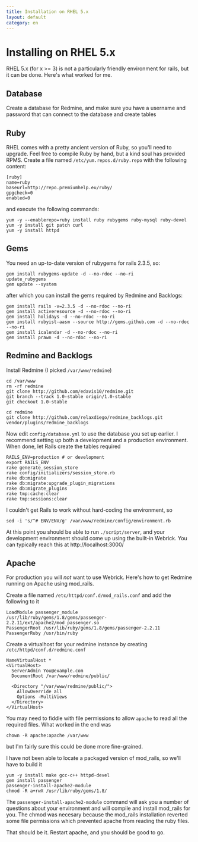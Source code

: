```yaml
---
title: Installation on RHEL 5.x
layout: default
category: en
---
```


# Installing on RHEL 5.x

RHEL 5.x (for x >= 3) is not a particularly friendly environment for
rails, but it can be done. Here's what worked for me.

## Database

Create a database for Redmine, and make sure you have a username and
password that can connect to the database and create tables

## Ruby

RHEL comes with a pretty ancient version of Ruby, so you'll need to
upgrade. Feel free to compile Ruby by hand, but a kind soul has
provided RPMS. Create a file named `/etc/yum.repos.d/ruby.repo` with
the following content:

    [ruby]
    name=ruby
    baseurl=http://repo.premiumhelp.eu/ruby/
    gpgcheck=0
    enabled=0

and execute the following commands:

    yum -y --enablerepo=ruby install ruby rubygems ruby-mysql ruby-devel
    yum -y install git patch curl
    yum -y install httpd

## Gems

You need an up-to-date version of rubygems for rails 2.3.5, so:

    gem install rubygems-update -d --no-rdoc --no-ri
    update_rubygems
    gem update --system

after which you can install the gems required by Redmine and Backlogs:

    gem install rails -v=2.3.5 -d --no-rdoc --no-ri
    gem install activeresource -d --no-rdoc --no-ri
    gem install holidays -d --no-rdoc --no-ri
    gem install rubyist-aasm --source http://gems.github.com -d --no-rdoc --no-ri
    gem install icalendar -d --no-rdoc --no-ri
    gem install prawn -d --no-rdoc --no-ri

## Redmine and Backlogs

Install Redmine (I picked `/var/www/redmine`)

    cd /var/www
    rm -rf redmine
    git clone http://github.com/edavis10/redmine.git
    git branch --track 1.0-stable origin/1.0-stable
    git checkout 1.0-stable
    
    cd redmine
    git clone http://github.com/relaxdiego/redmine_backlogs.git vendor/plugins/redmine_backlogs

Now edit `config/database.yml` to use the database you set up earlier.
I recommend setting up both a development and a production
environment. When done, let Rails create the tables required

    RAILS_ENV=production # or development
    export RAILS_ENV
    rake generate_session_store
    rake config/initializers/session_store.rb
    rake db:migrate
    rake db:migrate:upgrade_plugin_migrations
    rake db:migrate_plugins
    rake tmp:cache:clear
    rake tmp:sessions:clear

I couldn't get Rails to work without hard-coding the environment, so

    sed -i 's/^# ENV/ENV/g' /var/www/redmine/config/environment.rb

At this point you should be able to run `./script/server`, and your
development environment should come up using the built-in Webrick. You can typically reach this
at http://localhost:3000/

## Apache

For production you will _not_ want to use Webrick. Here's how to get
Redmine running on Apache using mod_rails.

Create a file named `/etc/httpd/conf.d/mod_rails.conf` and add the
following to it

    LoadModule passenger_module
    /usr/lib/ruby/gems/1.8/gems/passenger-2.2.11/ext/apache2/mod_passenger.so
    PassengerRoot /usr/lib/ruby/gems/1.8/gems/passenger-2.2.11
    PassengerRuby /usr/bin/ruby

Create a virtualhost for your redmine instance by creating
`/etc/httpd/conf.d/redmine.conf`

    NameVirtualHost *
    <VirtualHost>
      ServerAdmin You@example.com
      DocumentRoot /var/www/redmine/public/

      <Directory "/var/www/redmine/public/">
        AllowOverride all
        Options -MultiViews
      </Directory>
    </VirtualHost>

You may need to fiddle with file permissions to allow `apache` to read
all the required files. What worked in the end was

    chown -R apache:apache /var/www

but I'm fairly sure this could be done more fine-grained.

I have not been able to locate a packaged version of mod_rails, so
we'll have to build it

    yum -y install make gcc-c++ httpd-devel
    gem install passenger
    passenger-install-apache2-module
    chmod -R a+rwX /usr/lib/ruby/gems/1.8/

The `passenger-install-apache2-module` command will ask you a number of questions about your
environment and will compile and install mod_rails for you. The chmod
was necesary because the mod_rails installation reverted some file
permissions which prevented apache from reading the ruby files.

That should be it. Restart apache, and you should be good to go.
